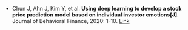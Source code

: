 * Chun J, Ahn J, Kim Y, et al. <b>Using deep learning to develop a stock price prediction model based on individual investor emotions[J]</b>. Journal of Behavioral Finance, 2020: 1-10. [Link](https://www.tandfonline.com/doi/abs/10.1080/15427560.2020.1821686)
